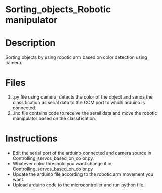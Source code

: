 # Sorting_objects_Robotic manipulator

# Description
Sorting objects by using robotic arm based on color detection using camera.

# Files
1. .py file using camera, detects the color of the object and sends the classification as serial data to the COM port to which arduino is connected.
2. .ino file contains code to receive the serail data and move the robotic manipulator based on the classification.

# Instructions
* Edit the serial port of the arduino connected and camera source in Controlling_servos_based_on_color.py.
* Whatever color threshold you want change it in Controlling_servos_based_on_color.py
* Update the arduino file according to the robotic arm movement you want.
* Upload arduino code to the microcontroller and run python file.
